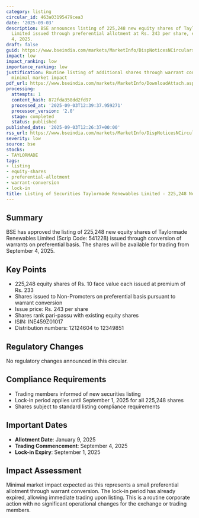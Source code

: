 ```yaml
---
category: listing
circular_id: 463a03195479cea3
date: '2025-09-03'
description: BSE announces listing of 225,248 new equity shares of Taylormade Renewables
  Limited issued through preferential allotment at Rs. 243 per share, effective September
  4, 2025.
draft: false
guid: https://www.bseindia.com/markets/MarketInfo/DispNoticesNCirculars.aspx?Noticeid={5A45BEE8-6AD9-47CB-B8E2-110E7ED8BB9E}&noticeno=20250903-21&dt=09/03/2025&icount=21&totcount=21&flag=0
impact: low
impact_ranking: low
importance_ranking: low
justification: Routine listing of additional shares through warrant conversion with
  minimal market impact
pdf_url: https://www.bseindia.com/markets/MarketInfo/DownloadAttach.aspx?id=20250903-21&attachedId=
processing:
  attempts: 1
  content_hash: 872fda358dd2fd97
  processed_at: '2025-09-03T12:39:37.959271'
  processor_version: '2.0'
  stage: completed
  status: published
published_date: '2025-09-03T12:26:37+00:00'
rss_url: https://www.bseindia.com/markets/MarketInfo/DispNoticesNCirculars.aspx?Noticeid={5A45BEE8-6AD9-47CB-B8E2-110E7ED8BB9E}&noticeno=20250903-21&dt=09/03/2025&icount=21&totcount=21&flag=0
severity: low
source: bse
stocks:
- TAYLORMADE
tags:
- listing
- equity-shares
- preferential-allotment
- warrant-conversion
- lock-in
title: Listing of Securities Taylormade Renewables Limited - 225,248 New Equity Shares
---
```


## Summary

BSE has approved the listing of 225,248 new equity shares of Taylormade Renewables Limited (Scrip Code: 541228) issued through conversion of warrants on preferential basis. The shares will be available for trading from September 4, 2025.

## Key Points

- 225,248 equity shares of Rs. 10 face value each issued at premium of Rs. 233
- Shares issued to Non-Promoters on preferential basis pursuant to warrant conversion
- Issue price: Rs. 243 per share
- Shares rank pari-passu with existing equity shares
- ISIN: INE459Z01017
- Distribution numbers: 12124604 to 12349851

## Regulatory Changes

No regulatory changes announced in this circular.

## Compliance Requirements

- Trading members informed of new securities listing
- Lock-in period applies until September 1, 2025 for all 225,248 shares
- Shares subject to standard listing compliance requirements

## Important Dates

- **Allotment Date**: January 9, 2025
- **Trading Commencement**: September 4, 2025
- **Lock-in Expiry**: September 1, 2025

## Impact Assessment

Minimal market impact expected as this represents a small preferential allotment through warrant conversion. The lock-in period has already expired, allowing immediate trading upon listing. This is a routine corporate action with no significant operational changes for the exchange or trading members.